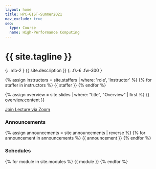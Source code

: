 ```yaml
---
layout: home
title: HPC-GIST-Summer2021
nav_exclude: true
seo:
  type: Course
  name: High-Performance Computing
---
```


# {{ site.tagline }}
{: .mb-2 }
{{ site.description }}
{: .fs-6 .fw-300 }

{% assign instructors = site.staffers | where: 'role', 'Instructor' %}
{% for staffer in instructors %}
{{ staffer }}
{% endfor %}

{% assign overview = site.slides | where: "title", "Overview" | first %}
{{ overview.content }}

[Join Lecture via Zoom](https://slu.zoom.us/j/95870673825)

### Announcements
{% assign announcements = site.announcements | reverse %}
{% for announcement in announcements %}
{{ announcement }}
{% endfor %}

### Schedules
{% for module in site.modules %}
{{ module }}
{% endfor %}


